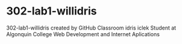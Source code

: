 # 302-lab1-willidris
302-lab1-willidris created by GitHub Classroom
idris iclek
Student at Algonquin College Web Development and Internet Aplications
